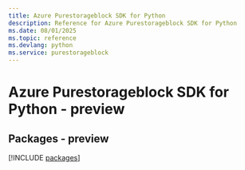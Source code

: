```yaml
---
title: Azure Purestorageblock SDK for Python
description: Reference for Azure Purestorageblock SDK for Python
ms.date: 08/01/2025
ms.topic: reference
ms.devlang: python
ms.service: purestorageblock
---
```

# Azure Purestorageblock SDK for Python - preview
## Packages - preview
[!INCLUDE [packages](purestorageblock-index.md)]